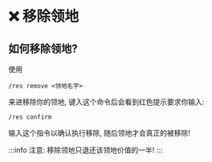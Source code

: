 # ❌ 移除领地

## 如何移除领地?

使用

`/res remove <领地名字>`

来进移除你的领地, 键入这个命令后会看到红色提示要求你输入:

`/res confirm`

输入这个指令以确认执行移除, 随后领地才会真正的被移除!

:::info
注意: 移除领地只退还该领地价值的一半!
:::